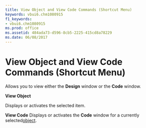 ```yaml
---
title: View Object and View Code Commands (Shortcut Menu)
keywords: vbui6.chm1080915
f1_keywords:
- vbui6.chm1080915
ms.prod: office
ms.assetid: 484ada73-d596-8cb5-2225-415cd8a78229
ms.date: 06/08/2017
---
```



# View Object and View Code Commands (Shortcut Menu)

Allows you to view either the  **Design** window or the **Code** window.

 **View Object**

Displays or activates the selected item.

 **View Code**
Displays or activates the  **Code** window for a currently selected[object](../../Glossary/vbe-glossary.md).

